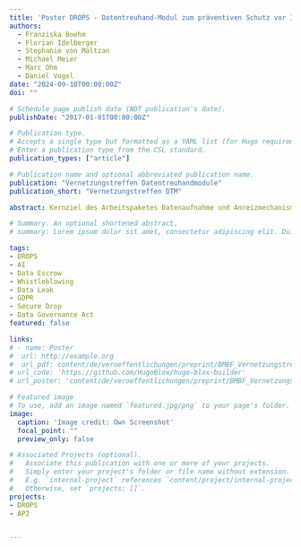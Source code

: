 ```yaml
---
title: 'Poster DROPS - Datentreuhand-Modul zum präventiven Schutz vor Identitätsdatenmissbrauch'
authors:
  - Franziska Boehm
  - Florian Idelberger
  - Stephanie von Maltzan
  - Michael Meier
  - Marc Ohm
  - Daniel Vogel
date: "2024-09-10T00:00:00Z"
doi: ""

# Schedule page publish date (NOT publication's date).
publishDate: "2017-01-01T00:00:00Z"

# Publication type.
# Accepts a single type but formatted as a YAML list (for Hugo requirements).
# Enter a publication type from the CSL standard.
publication_types: ["article"]

# Publication name and optional abbreviated publication name.
publication: "Vernetzungstreffen Datentreuhandmodule"
publication_short: "Vernetzungstreffen DTM"

abstract: Kernziel des Arbeitspaketes Datenaufnahme und Anreizmechanismen von DROPS ist die Entwicklung eines technisch umsetzbaren Einlieferungsmechanismus, der unter Berücksichtigung der rechtlichen Rahmenbedingungen funktioniert. Dieser Mechanismus soll die Abgabe von strukturierten und unstrukturierten Datensätzen ermöglichen und darüber hinaus ein Anreizmodell beinhalten, das Whistleblower zur Abgabe von Datensätzen an DROPS motiviert. Zusätzlich wird eine Schnittstelle zum Abgleich der Daten mit den Stammdaten vorgestellt. Besonderes Augenmerk wird dabei auf die Einhaltung rechtlicher Anforderungen und die Gewährleistung des Schutzversprechens gegenüber Whistleblowern gelegt. Die Entwicklung des Einreichungsmechanismus basiert auf umfangreichen Recherchen und Analysen der rechtlichen Rahmenbedingungen sowie der technischen Möglichkeiten. Dabei werden sowohl bestehende Technologien als auch innovative Ansätze berücksichtigt, um eine flexible und robuste Lösung zu entwickeln. Eine wesentliche Hürde bei der Umsetzung eines solchen Systems ist die Vielfalt der zu unterstützenden Datenformate und -strukturen.

# Summary. An optional shortened abstract.
# summary: Lorem ipsum dolor sit amet, consectetur adipiscing elit. Duis posuere tellus ac convallis placerat. Proin tincidunt magna sed ex sollicitudin condimentum.

tags:
- DROPS
- AI
- Data Escrow
- Whistleblowing
- Data Leak
- GDPR
- Secure Drop
- Data Governance Act
featured: false

links:
# - name: Poster
#  url: http://example.org
#  url_pdf: content/de/veroeffentlichungen/preprint/BMBF_Vernetzungstreffen_DINA0_Poster.pdf
# url_code: 'https://github.com/HugoBlox/hugo-blox-builder'
# url_poster: 'content/de/veroeffentlichungen/preprint/BMBF_Vernetzungstreffen_DINA0_Poster.pdf'

# Featured image
# To use, add an image named `featured.jpg/png` to your page's folder. 
image:
  caption: 'Image credit: Own Screenshot'
  focal_point: ""
  preview_only: false

# Associated Projects (optional).
#   Associate this publication with one or more of your projects.
#   Simply enter your project's folder or file name without extension.
#   E.g. `internal-project` references `content/project/internal-project/index.md`.
#   Otherwise, set `projects: []`.
projects:
- DROPS
- AP2


---
```

